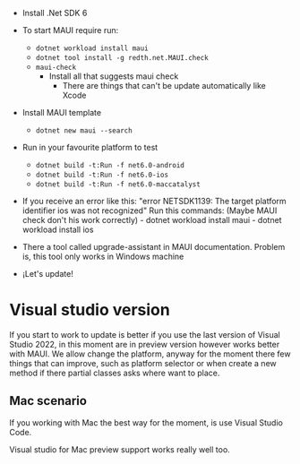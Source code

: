 - Install .Net SDK 6

- To start MAUI require run:
    - ```dotnet workload install maui```
    - ```dotnet tool install -g redth.net.MAUI.check```
    - ```maui-check```
        - Install all that suggests maui check
            - There are things that can't be update automatically like Xcode


- Install MAUI template 
    - ```dotnet new maui --search```


- Run in your favourite platform to test
    - ```dotnet build -t:Run -f net6.0-android```
    - ```dotnet build -t:Run -f net6.0-ios```
    - ```dotnet build -t:Run -f net6.0-maccatalyst```

- If you receive an error like this: "error NETSDK1139: The target platform identifier ios was not recognized"
    Run this commands: (Maybe MAUI check don't his work correctly)
        - dotnet workload install maui
        - dotnet workload install ios
        
- There a tool called upgrade-assistant in MAUI documentation. Problem is, this tool only works in Windows machine

- ¡Let's update!

# Visual studio version

If you start to work to update is better if you use the last version of Visual Studio 2022, in this moment are in preview version however works better with MAUI. We allow change the platform, anyway for the moment there few things that can improve, such as platform selector or when create a new method if there partial classes asks where want to place.

## Mac scenario

If you working with Mac the best way for the moment, is use Visual Studio Code. 

Visual studio for Mac preview support works really well too.